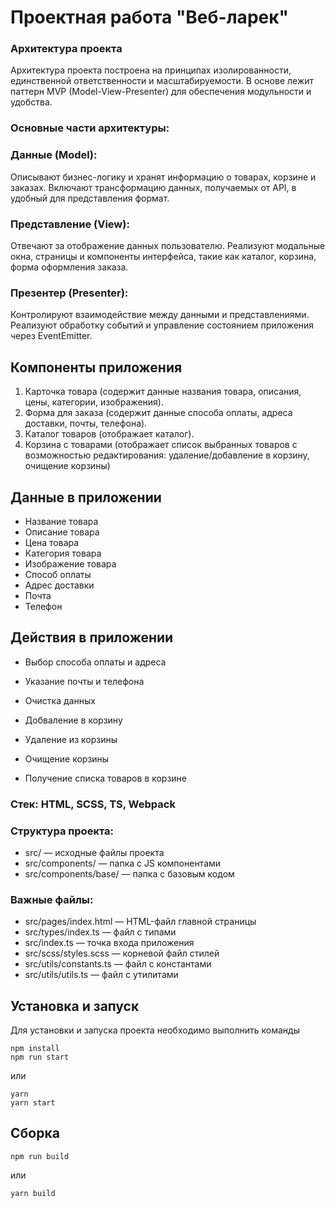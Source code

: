 # Проектная работа "Веб-ларек"  

### Архитектура проекта  

Архитектура проекта построена на принципах изолированности, единственной ответственности и масштабируемости. В основе лежит паттерн MVP (Model-View-Presenter) для обеспечения модульности и удобства.  

### Основные части архитектуры:
### Данные (Model):
Описывают бизнес-логику и хранят информацию о товарах, корзине и заказах.
Включают трансформацию данных, получаемых от API, в удобный для представления формат.
### Представление (View):
Отвечают за отображение данных пользователю.
Реализуют модальные окна, страницы и компоненты интерфейса, такие как каталог, корзина, форма оформления заказа.
### Презентер (Presenter):
Контролируют взаимодействие между данными и представлениями.
Реализуют обработку событий и управление состоянием приложения через EventEmitter.  

## Компоненты приложения  
  1. Карточка товара (содержит данные названия товара, описания, цены, категории, изображения).
  2. Форма для заказа (содержит данные способа оплаты, адреса доставки, почты, телефона).
  3. Каталог товаров (отображает каталог).
  4. Корзина с товарами (отображает список выбранных товаров с возможностью редактирования: удаление/добавление в корзину, очищение корзины)
## Данные в приложении  
  - Название товара
  - Описание товара
  - Цена товара
  - Категория товара
  - Изображение товара
  - Способ оплаты
  - Адрес доставки
  - Почта
  - Телефон
## Действия в приложении 
  - Выбор способа оплаты и адреса
  - Указание почты и телефона
  - Очистка данных

  - Добваление в корзину
  - Удаление из корзины
  - Очищение корзины
  - Получение списка товаров в корзине
    
### Стек: HTML, SCSS, TS, Webpack

### Структура проекта:
- src/ — исходные файлы проекта
- src/components/ — папка с JS компонентами
- src/components/base/ — папка с базовым кодом

### Важные файлы:
- src/pages/index.html — HTML-файл главной страницы
- src/types/index.ts — файл с типами
- src/index.ts — точка входа приложения
- src/scss/styles.scss — корневой файл стилей
- src/utils/constants.ts — файл с константами
- src/utils/utils.ts — файл с утилитами

## Установка и запуск
Для установки и запуска проекта необходимо выполнить команды

```
npm install
npm run start
```

или

```
yarn
yarn start
```
## Сборка

```
npm run build
```

или

```
yarn build
```

